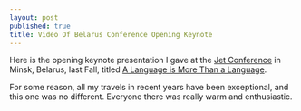 ```yaml
---
layout: post
published: true
title: Video Of Belarus Conference Opening Keynote
---
```


Here is the opening keynote presentation I gave at the [Jet Conference](http://jetconf.by) in
Minsk, Belarus, last Fall, titled
[A Language is More Than a Language](https://www.youtube.com/watch?v=d25z-wO1zzs&feature=em-share_video_user).

For some reason, all my travels in recent years have been exceptional, and
this one was no different. Everyone there was really warm and enthusiastic.

